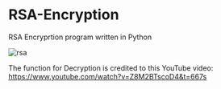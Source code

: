 # RSA-Encryption
RSA Encryprtion program written in Python

![rsa](https://user-images.githubusercontent.com/31838335/30508178-a822eb6c-9a5e-11e7-95a9-ed405e60f9c7.png)


The function for Decryption is credited to this YouTube video: https://www.youtube.com/watch?v=Z8M2BTscoD4&t=667s
